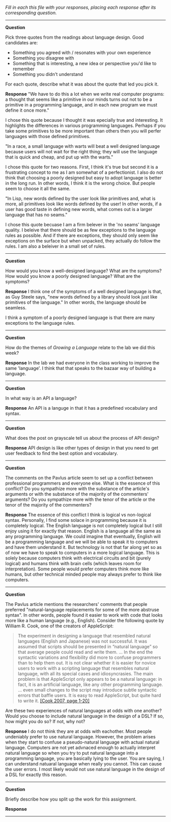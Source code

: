 _Fill in each this file with your responses, placing each response after its
corresponding question._

---

**Question**

Pick three quotes from the readings about language design. Good candidates 
are:

   + Something you agreed with / resonates with your own experience
   + Something you disagree with
   + Something that is interesting, a new idea or perspective you'd like to remember
   + Something you didn't understand

For each quote, describe what it was about the quote that led you pick it.

**Response**
"We have to do this a lot when we write real computer programs: a thought that seems like a primitive in our minds turns out not to be a primitive in a programming language, and in each new program we must define it once more."

I chose this quote because I thought it was epecially true and interesting. It highlights the differences in various programming languages. Perhaps if you take some primitives to be more important than others then you will perfer languages with those defined primitives.

"In a race, a small language with warts will beat a well designed language because users will not wait for the right thing; they will use the language that is quick and cheap, and put up with the warts."

I chose this quote for two reasons. First, I think it's true but second it is a frustrating concept to me as I am somewhat of a perfectionist. I also do not think that choosing a poorly designed but easy to adopt language is better in the long run. In other words, I think it is the wrong choice. But people seem to choose it all the same.

"In Lisp, new words defined by the user look like primitives and, what is more, all primitives look like words defined by the user! In other words, if a user has good taste in defining new words, what comes out is a larger language that has no seams."

I chose this quote becuase I am a firm belever in the 'no seams' language quality. I beleive that there should be as few exceptions to the language rules as possible. And if there are exceptions, they should only seem like exceptions on the surface but when unpacked, they actually do follow the rules. I am also a beleiver in a small set of rules.

---

**Question**

How would you know a well-designed language? What are the symptoms? How would
you know a poorly designed language? What are the symptoms?

**Response**
I think one of the symptoms of a well designed language is that, as Guy Steele says, "new words defined by a library should look just like primitives of the language." In other words, the language should be seamless.

I think a symptom of a poorly designed language is that there are many exceptions to the language rules.


---

**Question**

How do the themes of _Growing a Language_ relate to the lab we did this week?

**Response**
In the lab we had everyone in the class working to improve the same 'language'. I think that that speaks to the bazaar way of building a language. 


---
 
**Question**


In what way is an API a language? 

**Response**
An API is a languge in that it has a predefined vocabulary and syntax. 


---

**Question**

What does the post on grayscale tell us about the process of API design?

**Response**
API design is like other types of design in that you need to get user feedback to find the best option and vocabulary.


---

**Question**

The comments on the Pavlus article seem to set up a conflict between
professional programmers and everyone else. What is the essence of this
conflict? Do you sympathize more with the substance of the article's arguments
or with the substance of the majority of the commenters' arguments? Do you
sympathize more with the tenor of the article or the tenor of the majority of
the commenters?

**Response**
The essence of this conflict I think is logical vs non-logical syntax. Personally, I find some solace in programming because it is completely logical. The English language is not completely logical but I still enjoy using it for exactly that reason. English is a language all the same as any programming language. We could imagine that eventually, English will be a programming language and we will be able to speak it to computers and have them understand it. But technology is not that far along yet so as of now we have to speak to computers in a more logical language. This is solely because computers think with electrical circuits and bit (purely logical) and humans think with brain cells (which leaves room for interpretation). Some people would prefer computers think more like humans, but other technical minded people may always prefer to think like computers. 

---

**Question**

The Pavlus article mentions the researchers' comments that people preferred
"natural-language replacements for some of the more abstruse syntax". In other 
words, people found it easier to work with code that looks more like a human language (e.g.,
English). Consider the following quote by William R. Cook, one of the creators
of AppleScript:


> The experiment in designing a language that resembled natural languages (English
> and Japanese) was not successful. It was assumed that scripts should be
> presented in “natural language” so that average people could read and write
> them. … In the end the syntactic variations and flexibility did more to confuse
> programmers than to help them out. It is not clear whether it is easier for
> novice users to work with a scripting language that resembles natural language,
> with all its special cases and idiosyncrasies. The main problem is that
> AppleScript only appears to be a natural language: in fact, it is an artificial
> language, like any other programming language. … even small changes to the
> script may introduce subtle syntactic errors that baffle users. It is easy to
> read AppleScript, but quite hard to write it.
[[Cook 2007, page 1-20]](https://dl.acm.org/citation.cfm?doid=1238844.1238845)

Are these two experiences of natural languages at odds with one another? Would
you choose to include natural language in the design of a DSL? If so, how might
you do so? If not, why not?

**Response**
I do not think they are at odds with eachother. Most people undeniably prefer to use natural language. However, the problem arises when they start to confuse a pseudo-natural language with actual natural language. Computers are not yet advnaced enough to actually interpret natural language so when you try to put natural language into a programming language, you are basically lying to the user. You are saying, I can understand natuaral language when really you cannot. This can cause the user errors. I most likely would not use natural language in the design of a DSL for exactly this reason. 


---

**Question**

Briefly describe how you split up the work for this assignment.

**Response**



---
